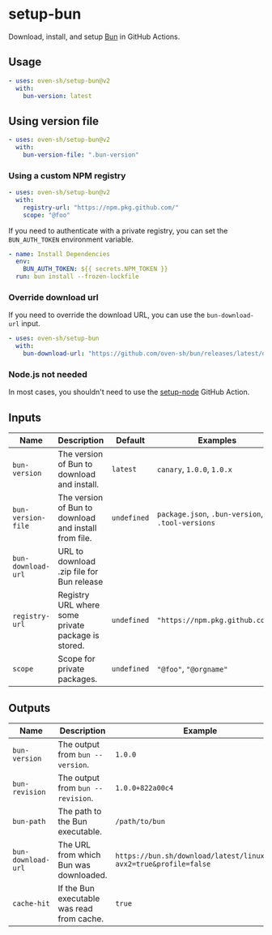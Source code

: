 # setup-bun

Download, install, and setup [Bun](https://bun.sh) in GitHub Actions.

## Usage

```yaml
- uses: oven-sh/setup-bun@v2
  with:
    bun-version: latest
```

## Using version file

```yaml
- uses: oven-sh/setup-bun@v2
  with:
    bun-version-file: ".bun-version"
```

### Using a custom NPM registry

```yaml
- uses: oven-sh/setup-bun@v2
  with:
    registry-url: "https://npm.pkg.github.com/"
    scope: "@foo"
```

If you need to authenticate with a private registry, you can set the `BUN_AUTH_TOKEN` environment variable.

```yaml
- name: Install Dependencies
  env:
    BUN_AUTH_TOKEN: ${{ secrets.NPM_TOKEN }}
  run: bun install --frozen-lockfile
```

### Override download url

If you need to override the download URL, you can use the `bun-download-url` input.

```yaml
- uses: oven-sh/setup-bun
  with:
    bun-download-url: "https://github.com/oven-sh/bun/releases/latest/download/bun-linux-x64.zip"
```

### Node.js not needed

In most cases, you shouldn't need to use the [setup-node](https://github.com/actions/setup-node) GitHub Action.

## Inputs

| Name               | Description                                           | Default     | Examples                                         |
| ------------------ | ----------------------------------------------------- | ----------- | ------------------------------------------------ |
| `bun-version`      | The version of Bun to download and install.           | `latest`    | `canary`, `1.0.0`, `1.0.x`                       |
| `bun-version-file` | The version of Bun to download and install from file. | `undefined` | `package.json`, `.bun-version`, `.tool-versions` |
| `bun-download-url` | URL to download .zip file for Bun release             |             |                                                  |
| `registry-url`     | Registry URL where some private package is stored.    | `undefined` | `"https://npm.pkg.github.com/"`                  |
| `scope`            | Scope for private packages.                           | `undefined` | `"@foo"`, `"@orgname"`                           |

## Outputs

| Name               | Description                                | Example                                                            |
| ------------------ | ------------------------------------------ | ------------------------------------------------------------------ |
| `bun-version`      | The output from `bun --version`.           | `1.0.0`                                                            |
| `bun-revision`     | The output from `bun --revision`.          | `1.0.0+822a00c4`                                                   |
| `bun-path`         | The path to the Bun executable.            | `/path/to/bun`                                                     |
| `bun-download-url` | The URL from which Bun was downloaded.     | `https://bun.sh/download/latest/linux/x64?avx2=true&profile=false` |
| `cache-hit`        | If the Bun executable was read from cache. | `true`                                                             |
